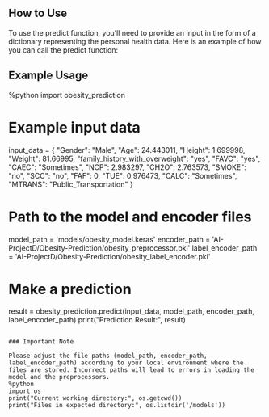 ## How to Use

To use the predict function, you’ll need to provide an input in the form of a dictionary representing the personal health data. Here is an example of how you can call the predict function:

## Example Usage
%python
import obesity_prediction

# Example input data
input_data = {
    "Gender": "Male",
    "Age": 24.443011,
    "Height": 1.699998,
    "Weight": 81.66995,
    "family_history_with_overweight": "yes",
    "FAVC": "yes",
    "CAEC": "Sometimes",
    "NCP": 2.983297,
    "CH2O": 2.763573,
    "SMOKE": "no",
    "SCC": "no",
    "FAF": 0,
    "TUE": 0.976473,
    "CALC": "Sometimes",
    "MTRANS": "Public_Transportation"
}

# Path to the model and encoder files
model_path = 'models/obesity_model.keras'
encoder_path = 'AI-ProjectD/Obesity-Prediction/obesity_preprocessor.pkl'
label_encoder_path = 'AI-ProjectD/Obesity-Prediction/obesity_label_encoder.pkl'

# Make a prediction
result = obesity_prediction.predict(input_data, model_path, encoder_path, label_encoder_path)
print("Prediction Result:", result)
```

### Important Note

Please adjust the file paths (model_path, encoder_path, label_encoder_path) according to your local environment where the files are stored. Incorrect paths will lead to errors in loading the model and the preprocessors.
%python
import os
print("Current working directory:", os.getcwd())
print("Files in expected directory:", os.listdir('/models'))
```